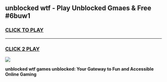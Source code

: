 
## unblocked wtf - Play Unblocked Gmaes & Free #6buw1
<h3>
<a href="https://premium.freeplayer.one?title=unblocked_wtf&ref=03M">CLICK TO PLAY</a></h3>
<hr>

<h3>
<a href="https://premium.freeplayer.one?title=unblocked_wtf&ref=03M">CLICK 2 PLAY</a>
  
</h3>

<a href="https://premium.freeplayer.one?title=unblocked_wtf&ref=03M"><img src="https://clearcache.store/games.png"></a>


**unblocked wtf games unblocked: Your Gateway to Fun and Accessible Online Gaming**
